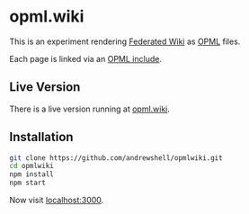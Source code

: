 # opml.wiki

This is an experiment rendering [Federated Wiki](http://fed.wiki.org/) as [OPML](http://dev.opml.org/spec2.html) files.

Each page is linked via an [OPML include](http://dev.opml.org/spec2.html#inclusion).

## Live Version

There is a live version running at [opml.wiki](http://opml.wiki/).

## Installation

```bash
git clone https://github.com/andrewshell/opmlwiki.git
cd opmlwiki
npm install
npm start
```

Now visit [localhost:3000](http://localhost:3000/).

